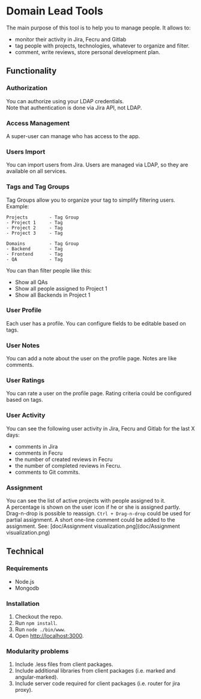 # Domain Lead Tools

The main purpose of this tool is to help you to manage people.
It allows to:

- monitor their activity in Jira, Fecru and Gitlab
- tag people with projects, technologies, whatever to organize and filter.
- comment, write reviews, store personal development plan.

## Functionality

### Authorization
You can authorize using your LDAP credentials.<br>
Note that authentication is done via Jira API, not LDAP.

### Access Management
A super-user can manage who has access to the app.

### Users Import
You can import users from Jira. Users are managed via LDAP, so they are available on all services.

### Tags and Tag Groups
Tag Groups allow you to organize your tag to simplify filtering users.
Example:

```
Projects        - Tag Group
- Project 1     - Tag
- Project 2     - Tag
- Project 3     - Tag

Domains         - Tag Group
- Backend       - Tag
- Frontend      - Tag
- QA            - Tag
```
You can than filter people like this:

- Show all QAs
- Show all people assigned to Project 1
- Show all Backends in Project 1

### User Profile
Each user has a profile. You can configure fields to be editable based on tags.

### User Notes
You can add a note about the user on the profile page. Notes are like comments.

### User Ratings
You can rate a user on the profile page. Rating criteria could be configured based on tags.

### User Activity
You can see the following user activity in Jira, Fecru and Gitlab for the last X days:
- comments in Jira
- comments in Fecru
- the number of created reviews in Fecru
- the number of completed reviews in Fecru.
- comments to Git commits.

### Assignment
You can see the list of active projects with people assigned to it.<br>
A percentage is shown on the user icon if he or she is assigned partly.<br>
Drag-n-drop is possible to reassign. `Ctrl + Drag-n-drop` could be used for partial assignment.
A short one-line comment could be added to the assignment.
See: [doc/Assignment visualization.png](doc/Assignment visualization.png)

## Technical

### Requirements

- Node.js
- Mongodb

### Installation

1. Checkout the repo.
2. Run `npm install`.
3. Run `node ./bin/www`.
4. Open [http://localhost:3000](http://localhost:3000).

### Modularity problems

1. Include .less files from client packages.
2. Include additional libraries from client packages (i.e. marked and angular-marked).
3. Include server code required for client packages (i.e. router for jira proxy).